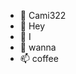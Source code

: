 - 👋 Cami322
- 👀 Hey
- 🌱 I
- 💞️ wanna
- 📫 coffee

<!---
Camila322/Camila322 is a ✨ special ✨ repository because its `README.md` (this file) appears on your GitHub profile.
You can click the Preview link to take a look at your changes.
--->
